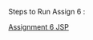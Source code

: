 Steps to Run Assign 6 :

<a href="https://github.com/shrikrushnazirape/SPPU-WTL-Assignments/blob/master/Assign6_jsp/README.md" target="_blank">Assignment 6 JSP</a>
